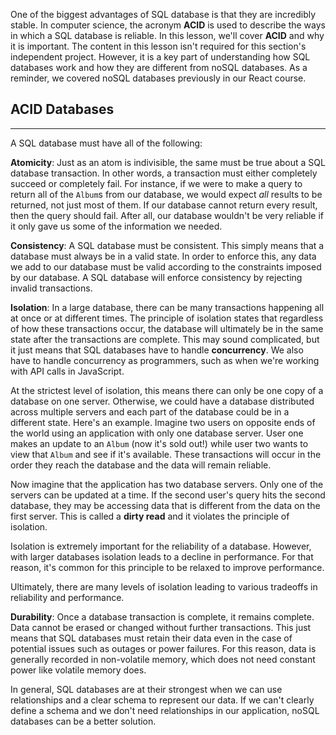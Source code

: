 One of the biggest advantages of SQL database is that they are incredibly stable. In computer science, the acronym **ACID** is used to describe the ways in which a SQL database is reliable. In this lesson, we'll cover **ACID** and why it is important. The content in this lesson isn't required for this section's independent project. However, it is a key part of understanding how SQL databases work and how they are different from noSQL databases. As a reminder, we covered noSQL databases previously in our React course.

## ACID Databases
---

A SQL database must have all of the following:

**Atomicity**: Just as an atom is indivisible, the same must be true about a SQL database transaction. In other words, a transaction must either completely succeed or completely fail. For instance, if we were to make a query to return all of the `Album`s from our database, we would expect _all_ results to be returned, not just most of them. If our database cannot return every result, then the query should fail. After all, our database wouldn't be very reliable if it only gave us some of the information we needed.

**Consistency**: A SQL database must be consistent. This simply means that a database must always be in a valid state. In order to enforce this, any data we add to our database must be valid according to the constraints imposed by our database. A SQL database will enforce consistency by rejecting invalid transactions.

**Isolation**: In a large database, there can be many transactions happening all at once or at different times. The principle of isolation states that regardless of how these transactions occur, the database will ultimately be in the same state after the transactions are complete. This may sound complicated, but it just means that SQL databases have to handle **concurrency**. We also have to handle concurrency as programmers, such as when we're working with API calls in JavaScript.

At the strictest level of isolation, this means there can only be one copy of a database on one server. Otherwise, we could have a database distributed across multiple servers and each part of the database could be in a different state. Here's an example. Imagine two users on opposite ends of the world using an application with only one database server. User one makes an update to an `Album` (now it's sold out!) while user two wants to view that `Album` and see if it's available. These transactions will occur in the order they reach the database and the data will remain reliable.

Now imagine that the application has two database servers. Only one of the servers can be updated at a time. If the second user's query hits the second database, they may be accessing data that is different from the data on the first server. This is called a **dirty read** and it violates the principle of isolation.

Isolation is extremely important for the reliability of a database. However, with larger databases isolation leads to a decline in performance. For that reason, it's common for this principle to be relaxed to improve performance.

Ultimately, there are many levels of isolation leading to various tradeoffs in reliability and performance.

**Durability**: Once a database transaction is complete, it remains complete. Data cannot be erased or changed without further transactions. This just means that SQL databases must retain their data even in the case of potential issues such as outages or power failures. For this reason, data is generally recorded in non-volatile memory, which does not need constant power like volatile memory does.

In general, SQL databases are at their strongest when we can use relationships and a clear schema to represent our data. If we can't clearly define a schema and we don't need relationships in our application, noSQL databases can be a better solution.
